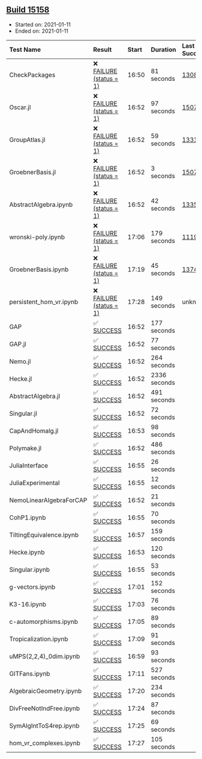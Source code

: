 ## [Build 15158](https://oscarci.mathematik.uni-kl.de/job/oscar/15158/)

* Started on: 2021-01-11
* Ended on: 2021-01-11

| Test Name    | Result | Start | Duration | Last Success | First Failure |
|:-------------|:-------|:------|:---------|:-------------|:--------------|
| CheckPackages | ❌ [FAILURE (status = 1)](https://oscarci.mathematik.uni-kl.de/job/oscar/15158/artifact/logs/build-15158/CheckPackages.log) | 16:50 | 81 seconds | [13085](https://oscarci.mathematik.uni-kl.de/job/oscar/13085/) | [13086](https://oscarci.mathematik.uni-kl.de/job/oscar/13086/) |
| Oscar.jl | ❌ [FAILURE (status = 1)](https://oscarci.mathematik.uni-kl.de/job/oscar/15158/artifact/logs/build-15158/Oscar.jl.log) | 16:52 | 97 seconds | [15079](https://oscarci.mathematik.uni-kl.de/job/oscar/15079/) | [15080](https://oscarci.mathematik.uni-kl.de/job/oscar/15080/) |
| GroupAtlas.jl | ❌ [FAILURE (status = 1)](https://oscarci.mathematik.uni-kl.de/job/oscar/15158/artifact/logs/build-15158/GroupAtlas.jl.log) | 16:52 | 59 seconds | [13311](https://oscarci.mathematik.uni-kl.de/job/oscar/13311/) | [13312](https://oscarci.mathematik.uni-kl.de/job/oscar/13312/) |
| GroebnerBasis.jl | ❌ [FAILURE (status = 1)](https://oscarci.mathematik.uni-kl.de/job/oscar/15158/artifact/logs/build-15158/GroebnerBasis.jl.log) | 16:52 | 3 seconds | [15079](https://oscarci.mathematik.uni-kl.de/job/oscar/15079/) | [15080](https://oscarci.mathematik.uni-kl.de/job/oscar/15080/) |
| AbstractAlgebra.ipynb | ❌ [FAILURE (status = 1)](https://oscarci.mathematik.uni-kl.de/job/oscar/15158/artifact/logs/build-15158/AbstractAlgebra.ipynb.log) | 16:52 | 42 seconds | [13355](https://oscarci.mathematik.uni-kl.de/job/oscar/13355/) | [13356](https://oscarci.mathematik.uni-kl.de/job/oscar/13356/) |
| wronski-poly.ipynb | ❌ [FAILURE (status = 1)](https://oscarci.mathematik.uni-kl.de/job/oscar/15158/artifact/logs/build-15158/wronski-poly.ipynb.log) | 17:06 | 179 seconds | [11192](https://oscarci.mathematik.uni-kl.de/job/oscar/11192/) | [11193](https://oscarci.mathematik.uni-kl.de/job/oscar/11193/) |
| GroebnerBasis.ipynb | ❌ [FAILURE (status = 1)](https://oscarci.mathematik.uni-kl.de/job/oscar/15158/artifact/logs/build-15158/GroebnerBasis.ipynb.log) | 17:19 | 45 seconds | [13748](https://oscarci.mathematik.uni-kl.de/job/oscar/13748/) | [13749](https://oscarci.mathematik.uni-kl.de/job/oscar/13749/) |
| persistent_hom_vr.ipynb | ❌ [FAILURE (status = 1)](https://oscarci.mathematik.uni-kl.de/job/oscar/15158/artifact/logs/build-15158/persistent_hom_vr.ipynb.log) | 17:28 | 149 seconds | unknown | unknown |
| GAP | ✅ [SUCCESS](https://oscarci.mathematik.uni-kl.de/job/oscar/15158/artifact/logs/build-15158/GAP.log) | 16:52 | 177 seconds |  |  |
| GAP.jl | ✅ [SUCCESS](https://oscarci.mathematik.uni-kl.de/job/oscar/15158/artifact/logs/build-15158/GAP.jl.log) | 16:52 | 77 seconds |  |  |
| Nemo.jl | ✅ [SUCCESS](https://oscarci.mathematik.uni-kl.de/job/oscar/15158/artifact/logs/build-15158/Nemo.jl.log) | 16:52 | 264 seconds |  |  |
| Hecke.jl | ✅ [SUCCESS](https://oscarci.mathematik.uni-kl.de/job/oscar/15158/artifact/logs/build-15158/Hecke.jl.log) | 16:52 | 2336 seconds |  |  |
| AbstractAlgebra.jl | ✅ [SUCCESS](https://oscarci.mathematik.uni-kl.de/job/oscar/15158/artifact/logs/build-15158/AbstractAlgebra.jl.log) | 16:52 | 491 seconds |  |  |
| Singular.jl | ✅ [SUCCESS](https://oscarci.mathematik.uni-kl.de/job/oscar/15158/artifact/logs/build-15158/Singular.jl.log) | 16:52 | 72 seconds |  |  |
| CapAndHomalg.jl | ✅ [SUCCESS](https://oscarci.mathematik.uni-kl.de/job/oscar/15158/artifact/logs/build-15158/CapAndHomalg.jl.log) | 16:53 | 98 seconds |  |  |
| Polymake.jl | ✅ [SUCCESS](https://oscarci.mathematik.uni-kl.de/job/oscar/15158/artifact/logs/build-15158/Polymake.jl.log) | 16:52 | 486 seconds |  |  |
| JuliaInterface | ✅ [SUCCESS](https://oscarci.mathematik.uni-kl.de/job/oscar/15158/artifact/logs/build-15158/JuliaInterface.log) | 16:55 | 26 seconds |  |  |
| JuliaExperimental | ✅ [SUCCESS](https://oscarci.mathematik.uni-kl.de/job/oscar/15158/artifact/logs/build-15158/JuliaExperimental.log) | 16:55 | 12 seconds |  |  |
| NemoLinearAlgebraForCAP | ✅ [SUCCESS](https://oscarci.mathematik.uni-kl.de/job/oscar/15158/artifact/logs/build-15158/NemoLinearAlgebraForCAP.log) | 16:52 | 21 seconds |  |  |
| CohP1.ipynb | ✅ [SUCCESS](https://oscarci.mathematik.uni-kl.de/job/oscar/15158/artifact/logs/build-15158/CohP1.ipynb.log) | 16:55 | 70 seconds |  |  |
| TiltingEquivalence.ipynb | ✅ [SUCCESS](https://oscarci.mathematik.uni-kl.de/job/oscar/15158/artifact/logs/build-15158/TiltingEquivalence.ipynb.log) | 16:57 | 159 seconds |  |  |
| Hecke.ipynb | ✅ [SUCCESS](https://oscarci.mathematik.uni-kl.de/job/oscar/15158/artifact/logs/build-15158/Hecke.ipynb.log) | 16:53 | 120 seconds |  |  |
| Singular.ipynb | ✅ [SUCCESS](https://oscarci.mathematik.uni-kl.de/job/oscar/15158/artifact/logs/build-15158/Singular.ipynb.log) | 16:55 | 53 seconds |  |  |
| g-vectors.ipynb | ✅ [SUCCESS](https://oscarci.mathematik.uni-kl.de/job/oscar/15158/artifact/logs/build-15158/g-vectors.ipynb.log) | 17:01 | 152 seconds |  |  |
| K3-16.ipynb | ✅ [SUCCESS](https://oscarci.mathematik.uni-kl.de/job/oscar/15158/artifact/logs/build-15158/K3-16.ipynb.log) | 17:03 | 76 seconds |  |  |
| c-automorphisms.ipynb | ✅ [SUCCESS](https://oscarci.mathematik.uni-kl.de/job/oscar/15158/artifact/logs/build-15158/c-automorphisms.ipynb.log) | 17:05 | 89 seconds |  |  |
| Tropicalization.ipynb | ✅ [SUCCESS](https://oscarci.mathematik.uni-kl.de/job/oscar/15158/artifact/logs/build-15158/Tropicalization.ipynb.log) | 17:09 | 91 seconds |  |  |
| uMPS(2,2,4)_0dim.ipynb | ✅ [SUCCESS](https://oscarci.mathematik.uni-kl.de/job/oscar/15158/artifact/logs/build-15158/uMPS-2-2-4-_0dim.ipynb.log) | 16:59 | 93 seconds |  |  |
| GITFans.ipynb | ✅ [SUCCESS](https://oscarci.mathematik.uni-kl.de/job/oscar/15158/artifact/logs/build-15158/GITFans.ipynb.log) | 17:11 | 527 seconds |  |  |
| AlgebraicGeometry.ipynb | ✅ [SUCCESS](https://oscarci.mathematik.uni-kl.de/job/oscar/15158/artifact/logs/build-15158/AlgebraicGeometry.ipynb.log) | 17:20 | 234 seconds |  |  |
| DivFreeNotIndFree.ipynb | ✅ [SUCCESS](https://oscarci.mathematik.uni-kl.de/job/oscar/15158/artifact/logs/build-15158/DivFreeNotIndFree.ipynb.log) | 17:24 | 87 seconds |  |  |
| SymAlgIntToS4rep.ipynb | ✅ [SUCCESS](https://oscarci.mathematik.uni-kl.de/job/oscar/15158/artifact/logs/build-15158/SymAlgIntToS4rep.ipynb.log) | 17:25 | 69 seconds |  |  |
| hom_vr_complexes.ipynb | ✅ [SUCCESS](https://oscarci.mathematik.uni-kl.de/job/oscar/15158/artifact/logs/build-15158/hom_vr_complexes.ipynb.log) | 17:27 | 105 seconds |  |  |
